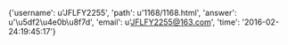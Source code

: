 {'username': u'JFLFY2255', 'path': u'1168/1168.html', 'answer': u'\u5df2\u4e0b\u8f7d', 'email': u'JFLFY2255@163.com', 'time': '2016-02-24:19:45:17'}